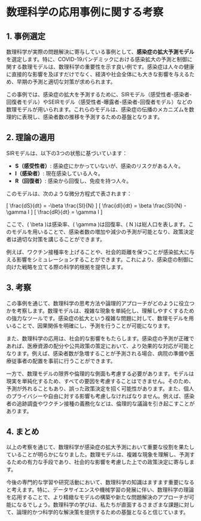 # 数理科学の応用事例に関する考察

## 1. 事例選定

数理科学が実際の問題解決に寄与している事例として、**感染症の拡大予測モデル**を選定します。特に、COVID-19パンデミックにおける感染拡大の予測と制御に関する数理モデルは、数理科学の重要性を示す良い例です。感染症は人々の健康に直接的な影響を及ぼすだけでなく、経済や社会全体にも大きな影響を与えるため、早期の予測と適切な対策が求められます。

この事例では、感染症の拡大を予測するために、SIRモデル（感受性者-感染者-回復者モデル）やSEIRモデル（感受性者-曝露者-感染者-回復者モデル）などの数理モデルが用いられます。これらのモデルは、感染症の伝播のメカニズムを数理的に表現し、感染者数の推移を予測するための基盤となります。

## 2. 理論の適用

SIRモデルは、以下の3つの状態に基づいています：

- **S（感受性者）**: 感染症にかかっていないが、感染のリスクがある人々。
- **I（感染者）**: 現在感染している人々。
- **R（回復者）**: 感染から回復し、免疫を持つ人々。

このモデルは、次のような微分方程式で表されます：

\[
\frac{dS}{dt} = -\beta \frac{SI}{N}
\]
\[
\frac{dI}{dt} = \beta \frac{SI}{N} - \gamma I
\]
\[
\frac{dR}{dt} = \gamma I
\]

ここで、\( \beta \)は感染率、\( \gamma \)は回復率、\( N \)は総人口を表します。このモデルを用いることで、感染者数の増加や減少の予測が可能となり、政策決定者は適切な対策を講じることができます。

例えば、ワクチン接種率を上げることや、社会的距離を保つことが感染拡大に与える影響をシミュレーションすることができます。これにより、感染症の制御に向けた戦略を立てる際の科学的根拠を提供します。

## 3. 考察

この事例を通じて、数理科学の思考方法や論理的アプローチがどのように役立つかを考察します。数理モデルは、複雑な現象を単純化し、理解しやすくするための強力なツールです。感染症の拡大という複雑な問題に対して、数理モデルを用いることで、因果関係を明確にし、予測を行うことが可能になります。

また、数理科学の応用は、社会的な影響をもたらします。感染症の予測が正確であれば、医療資源の配分や公共政策の策定において、より効果的な対応が可能となります。例えば、感染者数が急増することが予測される場合、病院の準備や医療従事者の配置を事前に行うことができます。

一方で、数理モデルの限界や倫理的な側面も考慮する必要があります。モデルは現実を単純化するため、すべての要因を考慮することはできません。そのため、予測が外れることもあり、誤った政策決定を招く可能性があります。また、個人のプライバシーや自由に対する影響も考慮しなければなりません。例えば、感染者の追跡調査やワクチン接種の義務化などは、倫理的な議論を引き起こすことがあります。

## 4. まとめ

以上の考察を通じて、数理科学が感染症の拡大予測において重要な役割を果たしていることが明らかになりました。数理モデルは、複雑な現象を理解し、予測するための有力な手段であり、社会的な影響を考慮した上での政策決定に寄与します。

今後の専門的な学習や研究活動において、数理科学の知識はますます重要になると考えます。特に、データサイエンスや機械学習の発展に伴い、数理科学の理論を応用することで、より精緻なモデルの構築や新たな問題解決のアプローチが可能になるでしょう。数理科学の学びは、私たちが直面するさまざまな課題に対して、論理的かつ科学的な解決策を提供するための基盤となると信じています。